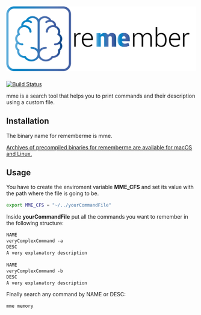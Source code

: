 # ![mme logo](logo-full.png)

[![Build Status](https://travis-ci.org/GoberInfinity/mme.svg?branch=master)](https://travis-ci.org/GoberInfinity/mme)

mme is a search tool that helps you to print commands and their description using a custom file.

## Installation

The binary name for rememberme is mme.

[Archives of precompiled binaries for rememberme are available for macOS and Linux.](https://github.com/GoberInfinity/mme/releases)

## Usage

You have to create the enviroment variable **MME_CFS** and set its value with the path where the file is going to be.

```bash
export MME_CFS = "~/../yourCommandFile"
```

Inside **yourCommandFile** put all the commands you want to remember in the following structure:

```
NAME
veryComplexCommand -a
DESC
A very explanatory description

NAME
veryComplexCommand -b
DESC
A very explanatory description
```

Finally search any command by NAME or DESC:

```bash
mme memory
```

